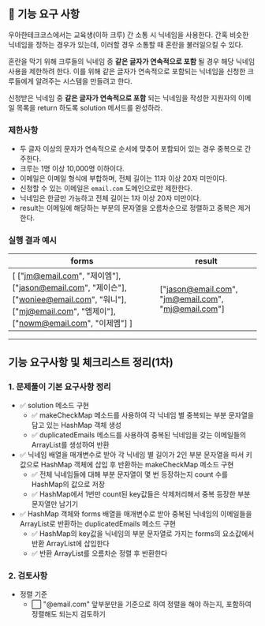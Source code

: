 ## 🚀 기능 요구 사항

우아한테크코스에서는 교육생(이하 크루) 간 소통 시 닉네임을 사용한다. 간혹 비슷한 닉네임을 정하는 경우가 있는데, 이러할 경우 소통할 때 혼란을 불러일으킬 수 있다.

혼란을 막기 위해 크루들의 닉네임 중 **같은 글자가 연속적으로 포함** 될 경우 해당 닉네임 사용을 제한하려 한다. 이를 위해 같은 글자가 연속적으로 포함되는 닉네임을 신청한 크루들에게 알려주는 시스템을 만들려고 한다.


신청받은 닉네임 중 **같은 글자가 연속적으로 포함** 되는 닉네임을 작성한 지원자의 이메일 목록을 return 하도록 solution 메서드를 완성하라.

### 제한사항

- 두 글자 이상의 문자가 연속적으로 순서에 맞추어 포함되어 있는 경우 중복으로 간주한다.
- 크루는 1명 이상 10,000명 이하이다.
- 이메일은 이메일 형식에 부합하며, 전체 길이는 11자 이상 20자 미만이다.
- 신청할 수 있는 이메일은 `email.com` 도메인으로만 제한한다.
- 닉네임은 한글만 가능하고 전체 길이는 1자 이상 20자 미만이다.
- result는 이메일에 해당하는 부분의 문자열을 오름차순으로 정렬하고 중복은 제거한다.

### 실행 결과 예시

| forms | result |
| --- | --- |
| [ ["jm@email.com", "제이엠"], ["jason@email.com", "제이슨"], ["woniee@email.com", "워니"], ["mj@email.com", "엠제이"], ["nowm@email.com", "이제엠"] ] | ["jason@email.com", "jm@email.com", "mj@email.com"] |

---

## 기능 요구사항 및 체크리스트 정리(1차)

### 1. 문제풀이 기본 요구사항 정리
- ✅ solution 메소드 구현
  - ✅ makeCheckMap 메소드를 사용하여 각 닉네임 별 중복되는 부분 문자열을 담고 있는 HashMap 객체 생성
  - ✅ duplicatedEmails 메소드를 사용하여 중복된 닉네임을 갖는 이메일들의 ArrayList를 생성하여 반환
- ✅ 닉네임 배열을 매개변수로 받아 각 닉네임 별 길이가 2인 부분 문자열을 따서 키값으로 HashMap 객체에 삽입 후 반환하는 makeCheckMap 메소드 구현
  - ✅ 전체 닉네임들에 대해 부분 문자열이 몇 번 등장하는지 count 수를 HashMap의 값으로 저장
  - ✅ HashMap에서 1번만 count된 key값들은 삭제처리해서 중복 등장한 부분 문자열만 남기기
- ✅ HashMap 객체와 forms 배열을 매개변수로 받아 중복된 닉네임의 이메일들을 ArrayList로 반환하는 duplicatedEmails 메소드 구현
  - ✅ HashMap의 key값을 닉네임의 부분 문자열로 가지는 forms의 요소값에서 반환 ArrayList에 삽입한다
  - ✅ 반환 ArrayList를 오름차순 정렬 후 반환한다

### 2. 검토사항
- 정렬 기준
  - ⬜ "@email.com" 앞부분만을 기준으로 하여 정렬을 해야 하는지, 포함하여 정렬해도 되는지 검토하기